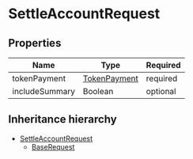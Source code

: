

# SettleAccountRequest

## Properties

Name | Type | Required
-------- | -------- | --------
tokenPayment | [TokenPayment](TokenPayment.md) | required
includeSummary | Boolean | optional




## Inheritance hierarchy


* [SettleAccountRequest](SettleAccountRequest.md)
    * [BaseRequest](BaseRequest.md)
